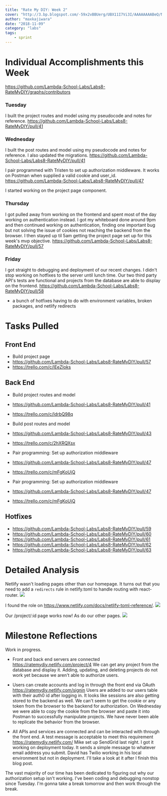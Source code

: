 ```yaml
---
title: "Rate My DIY: Week 2"
cover: "http://3.bp.blogspot.com/-59x2vBBUerg/UBX11I7Vi3I/AAAAAAAABeQ/NTRZT_FngGE/s1600/51FQq0NRFVL.jpeg"
author: "maxkajiwara"
date: "2018-11-09"
category: "labs"
tags:
    - sprint
---
```

# Individual Accomplishments this Week

https://github.com/Lambda-School-Labs/Labs8-RateMyDIY/graphs/contributors

### Tuesday
I built the project routes and model using my pseudocode and notes for reference.
https://github.com/Lambda-School-Labs/Labs8-RateMyDIY/pull/41

### Wednesday
I built the post routes and model using my pseudocode and notes for reference. I also updated the migrations.
https://github.com/Lambda-School-Labs/Labs8-RateMyDIY/pull/41

I pair programmed with Tristen to set up authorization middleware. It works on Postman when supplied a valid cookie and user_id.
https://github.com/Lambda-School-Labs/Labs8-RateMyDIY/pull/47

I started working on the project page component.

### Thursday
I got pulled away from working on the frontend and spent most of the day working on authentication instead. I got my whiteboard done around 9pm and then continued working on authentication, finding one important bug but not solving the issue of cookies not reaching the backend from the browser. I then stayed up til 5am getting the project page set up for this week's mvp objective.
https://github.com/Lambda-School-Labs/Labs8-RateMyDIY/pull/57

### Friday
I got straight to debugging and deployment of our recent changes. I didn't stop working on hotfixes to the server until lunch time. Our two third party API's tests are functional and projects from the database are able to display on the frontend.
https://github.com/Lambda-School-Labs/Labs8-RateMyDIY/pull/58
+ a bunch of hotfixes having to do with environment variables, broken packages, and netlify redirects

# Tasks Pulled

## Front End
- Build project page
 - https://github.com/Lambda-School-Labs/Labs8-RateMyDIY/pull/57
 - https://trello.com/c/lEeZIoks

## Back End
- Build project routes and model
 - https://github.com/Lambda-School-Labs/Labs8-RateMyDIY/pull/41
 - https://trello.com/c/IdrbQ98q


- Build post routes and model
 - https://github.com/Lambda-School-Labs/Labs8-RateMyDIY/pull/43
 - https://trello.com/c/2hXRQXsx


- Pair programming: Set up authorization middleware
 - https://github.com/Lambda-School-Labs/Labs8-RateMyDIY/pull/47
 - https://trello.com/c/mFgKoUjQ


 - Pair programming: Set up authorization middleware
 - https://github.com/Lambda-School-Labs/Labs8-RateMyDIY/pull/47
 - https://trello.com/c/mFgKoUjQ


## Hotfixes
- https://github.com/Lambda-School-Labs/Labs8-RateMyDIY/pull/59
- https://github.com/Lambda-School-Labs/Labs8-RateMyDIY/pull/60
- https://github.com/Lambda-School-Labs/Labs8-RateMyDIY/pull/61
- https://github.com/Lambda-School-Labs/Labs8-RateMyDIY/pull/62
- https://github.com/Lambda-School-Labs/Labs8-RateMyDIY/pull/63

# Detailed Analysis
Netlify wasn't loading pages other than our homepage. It turns out that you need to add a `redirects` rule in netlify.toml to handle routing with react-router.
![](https://i.imgur.com/mwPTgBI.png)


I found the role on https://www.netlify.com/docs/netlify-toml-reference/.
![](https://i.imgur.com/mPqVguI.png)


Our /project/:id page works now! As do our other pages.
![](https://i.imgur.com/OHaHdlt.png)

# Milestone Reflections
Work in progress.

- Front and back end servers are connected
    https://ratemydiy.netlify.com/project/4
    We can get any project from the database and display it. Adding, updating, and deleting projects do not work yet because we aren't able to authorize users.

- Users can create accounts and log in through the front end via OAuth
    https://ratemydiy.netlify.com/signin
    Users are added to our users table with their auth0 id after logging in. It looks like sessions are also getting stored to the backend as well. We can't seem to get the cookie or any token from the browser to the backend for authorization.
    On Wednesday we were able to copy the cookie from the browser and paste it into Postman to successfully manipulate projects. We have never been able to replicate the behavior from the browser.

- All APIs and services are connected and can be interacted with through the front end. A test message is acceptable to meet this requirement
    https://ratemydiy.netlify.com/
    Mike set up SendGrid last night. I got it working on deployment today. It sends a simple message to whatever email address you submit.
    David has Twilio working in his local environment but not in deployment. I'll take a look at it after I finish this blog post.

The vast majority of our time has been dedicated to figuring out why our authorization setup isn't working. I've been coding and debugging nonstop since Tuesday. I'm gonna take a break tomorrow and then work through the break.